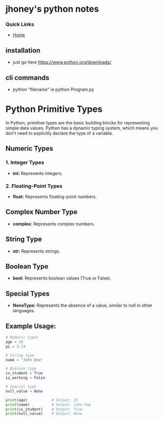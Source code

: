 # jhoney's python notes #
### Quick Links ###
* [Home](../README.md)

## installation ##
- just go here https://www.python.org/downloads/

## cli commands ##
* python "filename" ie python Program.py

# Python Primitive Types

In Python, primitive types are the basic building blocks for representing simple data values. Python has a dynamic typing system, which means you don't need to explicitly declare the type of a variable.

## Numeric Types

### 1. Integer Types

- **int:** Represents integers.

### 2. Floating-Point Types

- **float:** Represents floating-point numbers.

## Complex Number Type

- **complex:** Represents complex numbers.

## String Type

- **str:** Represents strings.

## Boolean Type

- **bool:** Represents boolean values (True or False).

## Special Types

- **NoneType:** Represents the absence of a value, similar to null in other languages.

## Example Usage:

```python
# Numeric types
age = 25
pi = 3.14

# String type
name = "John Doe"

# Boolean type
is_student = True
is_working = False

# Special type
null_value = None

print(age)           # Output: 25
print(name)          # Output: John Doe
print(is_student)    # Output: True
print(null_value)    # Output: None
``````
